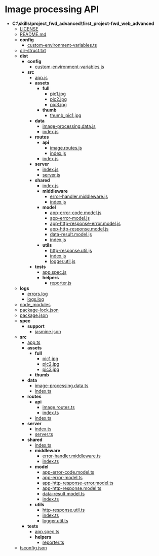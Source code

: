 # Image processing API

- **C:\\skills\\project_fwd_advanced\\first_project\-fwd_web_advanced**
  - [LICENSE](LICENSE)
  - [README.md](README.md)
  - **config**
    - [custom\-environment\-variables.ts](config/custom-environment-variables.ts)
  - [dir\-struct.txt](dir-struct.txt)
  - **dist**
    - **config**
      - [custom\-environment\-variables.js](dist/config/custom-environment-variables.js)
    - **src**
      - [app.js](dist/src/app.js)
      - **assets**
        - **full**
          - [pic1.jpg](dist/src/assets/full/pic1.jpg)
          - [pic2.jpg](dist/src/assets/full/pic2.jpg)
          - [pic3.jpg](dist/src/assets/full/pic3.jpg)
        - **thumb**
          - [thumb_pic1.jpg](dist/src/assets/thumb/thumb_pic1.jpg)
      - **data**
        - [image\-processing.data.js](dist/src/data/image-processing.data.js)
        - [index.js](dist/src/data/index.js)
      - **routes**
        - **api**
          - [image.routes.js](dist/src/routes/api/image.routes.js)
          - [index.js](dist/src/routes/api/index.js)
        - [index.js](dist/src/routes/index.js)
      - **server**
        - [index.js](dist/src/server/index.js)
        - [server.js](dist/src/server/server.js)
      - **shared**
        - [index.js](dist/src/shared/index.js)
        - **middleware**
          - [error\-handler.middleware.js](dist/src/shared/middleware/error-handler.middleware.js)
          - [index.js](dist/src/shared/middleware/index.js)
        - **model**
          - [app\-error\-code.model.js](dist/src/shared/model/app-error-code.model.js)
          - [app\-error\-model.js](dist/src/shared/model/app-error-model.js)
          - [app\-http\-response\-error.model.js](dist/src/shared/model/app-http-response-error.model.js)
          - [app\-http\-response.model.js](dist/src/shared/model/app-http-response.model.js)
          - [data\-result.model.js](dist/src/shared/model/data-result.model.js)
          - [index.js](dist/src/shared/model/index.js)
        - **utils**
          - [http\-response.util.js](dist/src/shared/utils/http-response.util.js)
          - [index.js](dist/src/shared/utils/index.js)
          - [logger.util.js](dist/src/shared/utils/logger.util.js)
      - **tests**
        - [app.spec.js](dist/src/tests/app.spec.js)
        - **helpers**
          - [reporter.js](dist/src/tests/helpers/reporter.js)
  - **logs**
    - [errors.log](logs/errors.log)
    - [logs.log](logs/logs.log)
  - [node_modules](node_modules)
  - [package\-lock.json](package-lock.json)
  - [package.json](package.json)
  - **spec**
    - **support**
      - [jasmine.json](spec/support/jasmine.json)
  - **src**
    - [app.ts](src/app.ts)
    - **assets**
      - **full**
        - [pic1.jpg](src/assets/full/pic1.jpg)
        - [pic2.jpg](src/assets/full/pic2.jpg)
        - [pic3.jpg](src/assets/full/pic3.jpg)
      - **thumb**
    - **data**
      - [image\-processing.data.ts](src/data/image-processing.data.ts)
      - [index.ts](src/data/index.ts)
    - **routes**
      - **api**
        - [image.routes.ts](src/routes/api/image.routes.ts)
        - [index.ts](src/routes/api/index.ts)
      - [index.ts](src/routes/index.ts)
    - **server**
      - [index.ts](src/server/index.ts)
      - [server.ts](src/server/server.ts)
    - **shared**
      - [index.ts](src/shared/index.ts)
      - **middleware**
        - [error\-handler.middleware.ts](src/shared/middleware/error-handler.middleware.ts)
        - [index.ts](src/shared/middleware/index.ts)
      - **model**
        - [app\-error\-code.model.ts](src/shared/model/app-error-code.model.ts)
        - [app\-error\-model.ts](src/shared/model/app-error-model.ts)
        - [app\-http\-response\-error.model.ts](src/shared/model/app-http-response-error.model.ts)
        - [app\-http\-response.model.ts](src/shared/model/app-http-response.model.ts)
        - [data\-result.model.ts](src/shared/model/data-result.model.ts)
        - [index.ts](src/shared/model/index.ts)
      - **utils**
        - [http\-response.util.ts](src/shared/utils/http-response.util.ts)
        - [index.ts](src/shared/utils/index.ts)
        - [logger.util.ts](src/shared/utils/logger.util.ts)
    - **tests**
      - [app.spec.ts](src/tests/app.spec.ts)
      - **helpers**
        - [reporter.ts](src/tests/helpers/reporter.ts)
  - [tsconfig.json](tsconfig.json)
